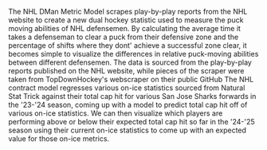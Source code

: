 The NHL DMan Metric Model scrapes play-by-play reports from the NHL website to create a new dual hockey statistic used to measure the puck moving abilities of NHL defensemen.  By calculating the average time it takes a defenseman to clear a puck from their defensive zone and the percentage of shifts where they dont' achieve a successful zone clear, it becomes simple to visualize the differences in relative puck-moving abilities between different defensemen.  The data is sourced from the play-by-play reports published on the NHL website, while pieces of the scraper were taken from TopDownHockey's webscraper on their public GitHub
The NHL contract model regresses various on-ice statistics sourced from Natural Stat Trick against their total cap hit for various San Jose Sharks forwards in the '23-'24 season, coming up with a model to predict total cap hit off of various on-ice statistics.  We can then visualize which players are performing above or below their expected total cap hit so far in the '24-'25 season using their current on-ice statistics to come up with an expected value for those on-ice metrics.
